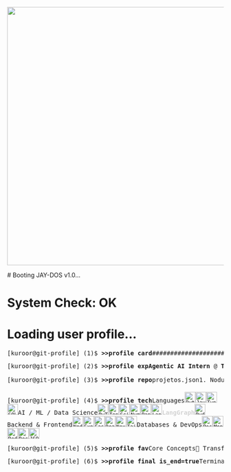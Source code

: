 <!--################################################################################Hey there! You're looking at the source code for my GitHub profile.Feel free to take inspiration, but please give credit where it's due. :)- Jay Kuroor################################################################################--><!-- You can replace this with a cool retro banner GIF or PNG --><p align="center"><img src="https://www.google.com/search?q=https://media.giphy.com/media/v1.Y2lkPTc5MGI3NjExd2g2dXFzOXNhd3FpbzZscHB2NHp6a3BmaDVpb3d2emw4ZmY3bTNiZSZlcD12MV9pbnRlcm5hbF9naWZfYnlfaWQmY3Q9Zw/qgQUggACpCjoMAgT37/giphy.gif" width="600" /></p># Booting JAY-DOS v1.0...
# System Check: OK
# Loading user profile...
<pre>[kuroor@git-profile] (1)$ <b>>>profile card</b>#################################################################<b>Jay Kuroor</b><b><a href="mailto:jkr@wisc.edu">jkr@wisc.edu</a></b> | <b><a href="mailto:jaykuroor@outlook.com">jaykuroor@outlook.com</a></b>Junior at University of Wisconsin MadisonB.S. Computer Science & Economics (Expected May 2027)Prev: @ Travancore Analytics> Interests: ML / LLM / AI. Agentic AI, Context Management,> Deep Learning, Research, and Enthusiastic Learning."Never stop learning"#################################################################</pre><pre>[kuroor@git-profile] (2)$ <b>>>profile exp</b><b>Agentic AI Intern</b> @ <b>Travancore Analytics</b>Architected a multi-agent AI system to revolutionize the interview preparation process,embodying the core functionality of our 'Intervai' application. By leveraging LangGraphfor state management, Tavily for real-time data retrieval, and Groq for high-speedinference, I achieved a <b>40% reduction</b> in manual data synthesis for generating tailoredinterview questions and delivered highly personalized, context-aware feedback to users.</pre><pre>[kuroor@git-profile] (3)$ <b>>>profile repo</b>projetos.json1. Nodular [BEING BUILT 🏗️]> What if running complex LLMs was as intuitive as snapping LEGO bricks together?> Nodular is a visual framework designed to parallelize and orchestrate large> language models, making sophisticated AI pipelines accessible to everyone.> <!-- Optional: Add a logo for your project -->> <!-- <img src="path/to/nodular_logo.png" width="150" /> -->2. Intervai> A smart interview preparation platform powered by an agentic AI system.> Intervai simulates real interview scenarios, asks dynamic questions based> on your resume and the job description, and provides instant, actionable> feedback to help you land your dream job.> <!-- Optional: Add a logo for your project -->> <!-- <img src="path/to/intervai_logo.png" width="150" /> -->3. Photorch [UNDER WORK 🚧 🛠️]> A teaching-sized, tiny, and readable autograd + training micro-framework> built from scratch. photorch is designed to demystify the inner workings> of deep learning libraries for physics research and educational purposes.> <!-- Optional: Add a logo for your project -->> <!-- <img src="path/to/photorch_logo.png" width="150" /> --></pre><pre>[kuroor@git-profile] (4)$ <b>>>profile tech</b>Languages<code><img title="Python" height="25" src="https://www.google.com/search?q=https://cdn.jsdelivr.net/gh/devicons/devicon/icons/python/python-original.svg"></code><code><img title="JavaScript" height="25" src="https://www.google.com/search?q=https://cdn.jsdelivr.net/gh/devicons/devicon/icons/javascript/javascript-original.svg"></code><code><img title="TypeScript" height="25" src="https://www.google.com/search?q=https://cdn.jsdelivr.net/gh/devicons/devicon/icons/typescript/typescript-original.svg"></code><code><img title="SQL" height="25" src="https://www.google.com/search?q=https://cdn.jsdelivr.net/gh/devicons/devicon/icons/azuresqldatabase/azuresqldatabase-original.svg"></code>AI / ML / Data Science<code><img title="PyTorch" height="25" src="https://www.google.com/search?q=https://cdn.jsdelivr.net/gh/devicons/devicon/icons/pytorch/pytorch-original.svg"></code><code><img title="TensorFlow" height="25" src="https://www.google.com/search?q=https://cdn.jsdelivr.net/gh/devicons/devicon/icons/tensorflow/tensorflow-original.svg"></code><code><img title="Scikit-learn" height="25" src="https://www.google.com/search?q=https://cdn.jsdelivr.net/gh/devicons/devicon/icons/scikitlearn/scikitlearn-original.svg"></code><code><img title="NumPy" height="25" src="https://www.google.com/search?q=https://cdn.jsdelivr.net/gh/devicons/devicon/icons/numpy/numpy-original.svg"></code><code><img title="Pandas" height="25" src="https://www.google.com/search?q=https://cdn.jsdelivr.net/gh/devicons/devicon/icons/pandas/pandas-original.svg"></code><code><img title="LangChain" height="25" src="https://www.google.com/search?q=https://avatars.githubusercontent.com/u/123881334%3Fs%3D200%26v%3D4"></code><!-- Using a placeholder for LangGraph as a standard icon is unavailable --><b style="font-family:monospace; color:lightgrey;">LangGraph</b><code><img title="Pydantic" height="25" src="https://www.google.com/search?q=https://docs.pydantic.dev/latest/logo-nobg.svg"></code>Backend & Frontend<code><img title="Node.js" height="25" src="https://www.google.com/search?q=https://cdn.jsdelivr.net/gh/devicons/devicon/icons/nodejs/nodejs-original.svg"></code><code><img title="Express" height="25" src="https://www.google.com/search?q=https://cdn.jsdelivr.net/gh/devicons/devicon/icons/express/express-original.svg"></code><code><img title="FastAPI" height="25"src="https://www.google.com/search?q=https://cdn.jsdelivr.net/gh/devicons/devicon/icons/fastapi/fastapi-original.svg"></code><code><img title="React" height="25" src="https://www.google.com/search?q=https://cdn.jsdelivr.net/gh/devicons/devicon/icons/react/react-original.svg"></code><code><img title="Next.js" height="25" src="https://www.google.com/search?q=https://cdn.jsdelivr.net/gh/devicons/devicon/icons/nextjs/nextjs-original.svg"></code><code><img title="Tailwind CSS" height="25" src="https://www.google.com/search?q=https://cdn.jsdelivr.net/gh/devicons/devicon/icons/tailwindcss/tailwindcss-plain.svg"></code>Databases & DevOps<code><img title="PostgreSQL" height="25" src="https://www.google.com/search?q=https://cdn.jsdelivr.net/gh/devicons/devicon/icons/postgresql/postgresql-original.svg"></code><code><img title="MongoDB" height="25" src="https://www.google.com/search?q=https://cdn.jsdelivr.net/gh/devicons/devicon/icons/mongodb/mongodb-original.svg"></code><code><img title="Redis" height="25" src="https://www.google.com/search?q=https://cdn.jsdelivr.net/gh/devicons/devicon/icons/redis/redis-original.svg"></code><code><img title="Docker" height="25" src="https://www.google.com/search?q=https://cdn.jsdelivr.net/gh/devicons/devicon/icons/docker/docker-original.svg"></code><code><img title="JSON" height="25" src="https://www.google.com/search?q=https://cdn.jsdelivr.net/gh/devicons/devicon/icons/json/json-original.svg"></code></pre><pre>[kuroor@git-profile] (5)$ <b>>>profile fav</b>Core Concepts🔄 Transformers: The architectural backbone of modern AI, enabling unprecedentedunderstanding of sequential data.🤖 Machine Learning: The art and science of building systems that learn fromdata to make predictions and decisions.🧠 Neural Networks: Brain-inspired models that power deep learning, capable ofdiscovering intricate patterns in complex datasets.📜 Large Language Models (LLMs): Massive neural networks trained on vast textcorpora, forming the foundation for generative and agentic AI.</pre><pre>[kuroor@git-profile] (6)$ <b>>>profile final is_end=true</b>Terminating session...Thank you for visiting my profile! I am passionate about pushing the boundaries ofwhat's possible with AI and I'm always open for collaboration and innovation.If you are interested in contributing to Nodular or have other exciting ideas,please don't hesitate to reach out via <a href="mailto:jaykuroor@outlook.com">email</a>. Let's build the future together.[process exited with code 0]</pre>

